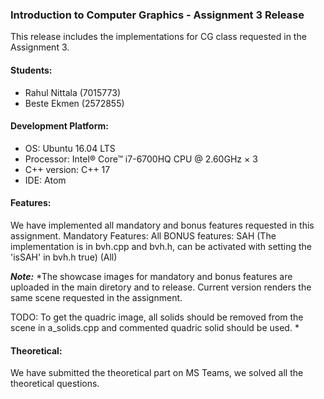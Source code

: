 ### Introduction to Computer Graphics - Assignment 3 Release

This release includes the implementations for CG class requested in the Assignment 3.

#### Students:

* Rahul Nittala (7015773)
* Beste Ekmen   (2572855)
           
#### Development Platform:

* OS: Ubuntu 16.04 LTS
* Processor: Intel® Core™ i7-6700HQ CPU @ 2.60GHz × 3
* C++ version: C++ 17 
* IDE: Atom

#### Features:
We have implemented all mandatory and bonus features requested in this assignment.
Mandatory Features: All
BONUS features: SAH (The implementation is in bvh.cpp and bvh.h, can be activated with setting the 'isSAH' in bvh.h true) (All)

***Note:*** *The showcase images for mandatory and bonus features are uploaded in the main diretory and to release. Current version renders the same scene requested in the assignment. 

TODO: To get the quadric image, all solids should be removed from the scene in a_solids.cpp and commented quadric solid should be used. *

#### Theoretical:
We have submitted the theoretical part on MS Teams, we solved all the theoretical questions.